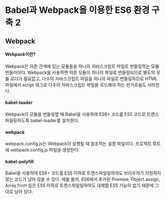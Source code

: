 # Babel과 Webpack을 이용한 ES6 환경 구축 2

## Webpack

#### Webpack이란?
Webpack은 의존 관계에 있는 모듈들을 하나의 자바스크립트 파일로 번들링하는 모듈 번들러이다.  Webpack을 사용하면 의존 모듈이 하나의 파일로 번들링되므로 별도의 모듈 로더가 필요없고, 다수의 자바스크립트 파일을 하나의 파일로 번들링하므로 HTML 파일에서 script 태그로 다수의 자바스크립트 파일을 로드해야 하는 번거로움도 사라진다.

#### babel-loader
Webpack이 모듈을 번들링할 때 Babel을 사용하여 ES6+ 코드를 ES5 코드로 트랜스파일링하도록 babel-loader를 설치한다.

#### webpack
webpack.config.js는 Webpack이 실행될 때 참조하는 설정 파일이다. 프로젝트 루트에 webpack.config.js 파일을 생성한다.

#### babel-polyfill
Babel을 사용하여 ES6+ 코드를 ES5 이하로 트랜스파일링하여도 브라우저가 지원하지 않는 코드가 남아 있을 수 있다. 예를 들어, ES6에서 추가된 Promise, Object.assign, Array.from 등은 ES5 이하로 트랜스파일링하여도 대체할 ES5 기능이 없기 때문에 그대로 남아 있다.